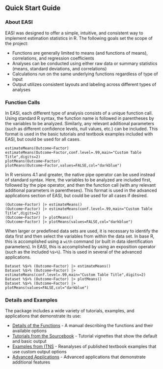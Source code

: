 
## Quick Start Guide

### About EASI

EASI was designed to offer a simple, intuitive, and consistent way to implement estimation statistics in R. The following goals set the scope of the project:

- Functions are generally limited to means (and functions of means), correlations, and regression coefficients
- Analyses can be conducted using either raw data or summary statistics (means, standard deviations, and correlations)
- Calculations run on the same underlying functions regardless of type of input
- Output utilizes consistent layouts and labeling across different types of analyses

### Function Calls

In EASI, each different type of analysis consists of a unique function call. Using standard R syntax, the function name is followed in parentheses by the variables to be analyzed. Similarly, any relevant additional parameters (such as different confidence levels, null values, etc.) can be included. This format is used in the basic tutorials and textbook examples included with EASI, but could be used for all cases.

```
estimateMeans(Outcome~Factor)
estimateMeans(Outcome~Factor,conf.level=.99,main="Custom Table Title",digits=2)
plotMeans(Outcome~Factor)
plotMeans(Outcome~Factor,values=FALSE,col="darkblue")
```

In R versions 4.1 and greater, the native pipe operator can be used instead of standard syntax. Here, the variables to be analyzed are included first, followed by the pipe operator, and then the function call (with any relevant additional parameters in parentheses). This format is used in the advanced applications section of EASI, but could be used for all cases if desired.

```
(Outcome~Factor) |> estimateMeans()
(Outcome~Factor) |> estimateMeans(conf.level=.99,main="Custom Table Title",digits=2)
(Outcome~Factor) |> plotMeans()
(Outcome~Factor) |> plotMeans(values=FALSE,col="darkblue")
```

When larger or predefined data sets are used, it is necessary to identify the data first and then select the variables from within the data set. In base R, this is accomplished using a `with` command (or built in data identification parameters). In EASI, this is accomplished by using an exposition operator (such as the included `%$>%`). This is used in several of the advanced applications.

```
Dataset %$>% (Outcome~Factor) |> estimateMeans()
Dataset %$>% (Outcome~Factor) |> estimateMeans(conf.level=.99,main="Custom Table Title",digits=2)
Dataset %$>% (Outcome~Factor) |> plotMeans()
Dataset %$>% (Outcome~Factor) |> plotMeans(values=FALSE,col="darkblue")
```

### Details and Examples

The package includes a wide variety of tutorials, examples, and applications that demonstrate its use:

- [Details of the Functions](./functions) - A manual describing the functions and their available options
- [Tutorials from the Sourcebook](./tutorials) - Tutorial vignettes that show the default and basic output
- [Examples from ITNS](./examples) - Reanalyses of published textbook examples that use custom output options
- [Advanced Applications](./applications) - Advanced applications that demonstrate additional features
